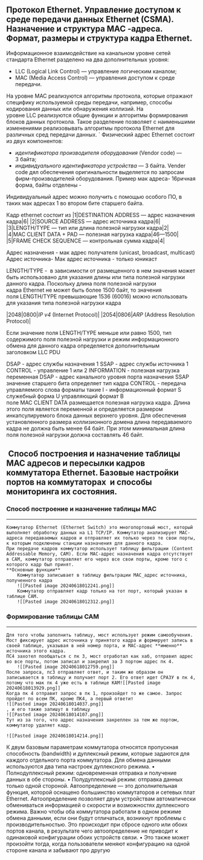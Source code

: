 ## Протокол Ethernet. Управление доступом к среде передачи данных Ethernet (CSMA). Назначение и структура MAC -адреса. Формат, размеры и структура кадра Ethernet.

Информационное взаимодействие на канальном уровне сетей стандарта Ethernet разделено на два дополнительных уровня:
- LLC (Logical Link Control) — управление логическим каналом;
- MAC (Media Access Control) — управления доступом к среде передачи.

На уровне MAC реализуются алгоритмы протокола, которые отражают специфику используемой среды передачи, например, способы кодирования данных или обнаружения коллизий. На уровне LLC реализуются общие функции и алгоритмы формирования блоков данных протокола. Такое разделение позволяет с наименьшими изменениями реализовывать алгоритмы протокола Ethernet для различных сред передачи данных.
`
Физический адрес Ethernet состоит из двух компонентов:
- _идентификатора производителя оборудования_ (Vendor code) — 3 байта;
- _индивидуального идентификатора устройства_ — 3 байта.
Vender code дял обеспечения оригинальности выделяется по запросам фирм-производителей оборудования. Пример мак адреса- 16ричная форма, байты отделены - 

Индивидуальный адрес можно получить с помощью особого ПО, в таких мак адресах 1 во втором бите старшего байта.

Кадр ethernet состоит из 
	|1|DESTINATION ADDRESS — адрес назначения кадра|6|
	|2|SOURCE ADDRESS — адрес источника кадра|6|
	|3|LENGTH/TYPE — тип или длина полезной нагрузки кадра|2|
	|4|MAC CLIENT DATA + PAD — полезная нагрузка кадра|46—1500|
	|5|FRAME CHECK SEQUENCE — контрольная сумма кадра|4|

Адрес назначения - мак адрес получателя (unicast, broadcast, multicast)
Адрес источника- Мак адрес источника - только юникаст 

LENGTH/TYPE -  в зависимости от размещенного в нем значения может быть использовано для указания длины или типа полезной нагрузки данного кадра. Поскольку длина поля полезной нагрузки кадра Ethernet не может быть более 1500 байт, то значения поля LENGTH/TYPE превышающие 1536 (60016) можно использовать для указания типа полезной нагрузки кадра

|2048|0800|_IP_ _v4_ (Internet Protocol)|
|2054|0806|_ARP_ (Address Resolution Protocol)|

Если значение поля LENGTH/TYPE меньше или равно 1500, тип содержимого поля полезной нагрузки и режим информационного обмена для данного кадра определяется дополнительным заголовком LLC PDU
 
DSAP - адрес службы назначения     1
SSAP - адрес службы источника     1
CONTROL - управление    1 или 2 
INFORMATION - полезная нагрузка   переменная 
DSAP - адрес канального уровня порта назначения 
SSAP значение старшего бита определяет тип кадра 
CONTROL - передача управляемого слова форматы такие 
I - информационный формат
S служебный форма
U  управляющий формат 
В поле MAC CLIENT DATA размещается полезная нагрузка кадра. Длина этого поля является переменной и определяется размером инкапсулируемого блока данных верхнего уровня. Для обеспечения установленного размера коллизионного домена длина передаваемого кадра не должна быть менее 64 байт. При этом минимальная длина поля полезной нагрузки должна составлять 46 байт.


##  Способ построения и назначение таблицы MAC адресов и пересылки кадров коммутатора Ethernet. Базовые настройки портов на коммутаторах  и способы мониторинга их состояния.

### Способ построение и назначение таблицы MAC
---
	Коммутатор Ethernet (Ethernet Switch) это многопортовый мост, который выполняет обработку данных на L1 TCP/IP. Коммутатор анализирует МАС-адреса передаваемых кадров и отправляет их только через те свои порты, к которым подключены станции назначения для данного кадра.
	При передаче кадров коммутатор использует таблицу фильтрации (Content Addressable Memory, CAM). Если MAC-адрес назначения кадра отсутствует в CAM, коммутатор отправляет его через все свои порты, кроме того с которого кадр был принят.
	**Основные функции**
		Коммутатор записывает в таблицу фильтрации MAC_адрес источника, полученного кадра
		![[Pasted image 20240618012241.png]]
		Коммутатор отправляет кадр только на тот порт, который указан в таблице CAM.
		![[Pasted image 20240618012312.png]]
	
### Формирование таблицы CAM 

---
	Для того чтобы заполнить таблицу, мост использует режим самообучения. Мост фиксирует адрес источника у принятого кадра и формирует запись в своей таблице, указывая в ней номер порта, и МАС-адрес **именно** источника этого кадра.
	ПС4 захотел пообщаться с пк 3, мост отработал как хаб, отправил адрес во все порты, потом записал и закрепил за 3 портом адрес пк 4.
		![[Pasted image 20240618012759.png]]
	После запроса, пс3 отправляет ответ, и таким же образом он записывается в таблицу и получает порт 2. Его ответ идет СРАЗУ в пк 4, потому что мак пк 4 уже есть в таблице КАМ![[Pasted image 20240618013929.png]]
	Когда пк 4 отправит запрос в пк 1, произойдет то же самое. Запрос пройдет по всем ПК, кроме ПК4, а первый ответит
	![[Pasted image 20240618014037.png]]
	, и его также запишут в таблицу 
	![[Pasted image 20240618014107.png]] 
	Тут из за того, что адрес назначения закреплен за тем же портом, коммутатор удаляет кадр. 

	![[Pasted image 20240618014214.png]]	
К двум базовым параметрам коммутатора относятся пропускная способность (bandwidth) и дуплексный режим, которые задаются для каждого отдельного порта коммутатора.
Для обмена данными  используются два типа настроек дуплексного режима.
	• Полнодуплексный режим: одновременная отправка и получение данных в обе стороны.
	• Полудуплексный режим: отправка данных только одной стороной.
Автоопределение — это дополнительная функция, которой оснащено большинство коммутаторов и сетевых плат Ethernet. Автоопределение позволяет двум устройствам автоматически обмениваться информацией о скорости и возможностях дуплексного режима.
Важно чтобы оба коммутатора работали в одном режиме обмена данными, если они будут отличаться, возникнут проблемы с производительностью. 
Это происходит при сбросе одного или обоих портов канала, в результате чего автоопределение не приводит к одинаковой конфигурации обоих устройств связи. • Это также может произойти тогда, когда пользователи меняют конфигурацию на одной стороне канала и забывают про другую